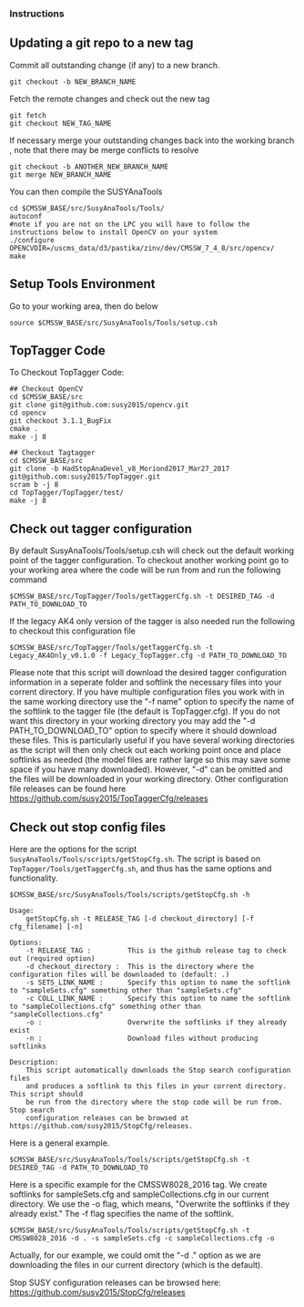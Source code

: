 ### Instructions

## Updating a git repo to a new tag 

Commit all outstanding change (if any) to a new branch.
```
git checkout -b NEW_BRANCH_NAME
```

Fetch the remote changes and check out the new tag 
```
git fetch
git checkout NEW_TAG_NAME
```

If necessary merge your outstanding changes back into the working branch , note that there may be merge conflicts to resolve
```
git checkout -b ANOTHER_NEW_BRANCH_NAME
git merge NEW_BRANCH_NAME
```

You can then compile the SUSYAnaTools
```
cd $CMSSW_BASE/src/SusyAnaTools/Tools/
autoconf
#note if you are not on the LPC you will have to follow the instructions below to install OpenCV on your system
./configure OPENCVDIR=/uscms_data/d3/pastika/zinv/dev/CMSSW_7_4_8/src/opencv/
make
```

## Setup Tools Environment
Go to your working area, then do below
```
source $CMSSW_BASE/src/SusyAnaTools/Tools/setup.csh
```

## TopTagger Code

To Checkout TopTagger Code:

```
## Checkout OpenCV
cd $CMSSW_BASE/src
git clone git@github.com:susy2015/opencv.git
cd opencv
git checkout 3.1.1_BugFix
cmake .
make -j 8

## Checkout Tagtagger
cd $CMSSW_BASE/src
git clone -b HadStopAnaDevel_v8_Moriond2017_Mar27_2017 git@github.com:susy2015/TopTagger.git
scram b -j 8
cd TopTagger/TopTagger/test/
make -j 8 
```

## Check out tagger configuration 
By default SusyAnaTools/Tools/setup.csh will check out the default working point of the tagger configuration. To checkout another working point go to your working area where the code will be run from and run the following command 
```
$CMSSW_BASE/src/TopTagger/Tools/getTaggerCfg.sh -t DESIRED_TAG -d PATH_TO_DOWNLOAD_TO
```
If the legacy AK4 only version of the tagger is also needed run the following to checkout this configuration file
```
$CMSSW_BASE/src/TopTagger/Tools/getTaggerCfg.sh -t Legacy_AK4Only_v0.1.0 -f Legacy_TopTagger.cfg -d PATH_TO_DOWNLOAD_TO
```

Please note that this script will download the desired tagger configuration information in a seperate folder and softlink the necessary files into your corrent directory.
If you have multiple configuration files you work with in the same working directory use the "-f name" option to specify the name of the softlink to the tagger file (the default is TopTagger.cfg).
If you do not want this directory in your working directory you may add the "-d PATH_TO_DOWNLOAD_TO" option to specify where it should download these files.
This is particularly useful if you have several working directories as the script will then only check out each working point once and place softlinks as needed (the model files are rather large so this may save some space if you have many downloaded).
However, "-d" can be omitted and the files will be downloaded in your working directory.
Other configuration file releases can be found here https://github.com/susy2015/TopTaggerCfg/releases

## Check out stop config files

Here are the options for the script `SusyAnaTools/Tools/scripts/getStopCfg.sh`. The script is based on `TopTagger/Tools/getTaggerCfg.sh`, and thus has the same options and functionality.
```
$CMSSW_BASE/src/SusyAnaTools/Tools/scripts/getStopCfg.sh -h 

Usage:
    getStopCfg.sh -t RELEASE_TAG [-d checkout_directory] [-f cfg_filename] [-n]

Options:
    -t RELEASE_TAG :         This is the github release tag to check out (required option)
    -d checkout_directory :  This is the directory where the configuration files will be downloaded to (default: .)
    -s SETS_LINK_NAME :      Specify this option to name the softlink to "sampleSets.cfg" something other than "sampleSets.cfg"
    -c COLL_LINK_NAME :      Specify this option to name the softlink to "sampleCollections.cfg" something other than "sampleCollections.cfg"
    -o :                     Overwrite the softlinks if they already exist
    -n :                     Download files without producing softlinks

Description:
    This script automatically downloads the Stop search configuration files
    and produces a softlink to this files in your corrent directory. This script should
    be run from the directory where the stop code will be run from. Stop search 
    configuration releases can be browsed at https://github.com/susy2015/StopCfg/releases.
```

Here is a general example.
```
$CMSSW_BASE/src/SusyAnaTools/Tools/scripts/getStopCfg.sh -t DESIRED_TAG -d PATH_TO_DOWNLOAD_TO
```

Here is a specific example for the CMSSW8028_2016 tag.
We create softlinks for sampleSets.cfg and sampleCollections.cfg in our current directory.
We use the -o flag, which means, "Overwrite the softlinks if they already exist."
The -f flag specifies the name of the softlink.
```
$CMSSW_BASE/src/SusyAnaTools/Tools/scripts/getStopCfg.sh -t CMSSW8028_2016 -d . -s sampleSets.cfg -c sampleCollections.cfg -o
```
Actually, for our example, we could omit the "-d ." option as we are downloading the files in our current directory (which is the default).

Stop SUSY configuration releases can be browsed here: https://github.com/susy2015/StopCfg/releases

